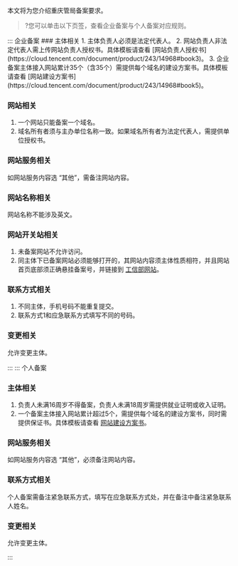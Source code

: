 本文将为您介绍重庆管局备案要求。
>?您可以单击以下页签，查看企业备案与个人备案对应规则。

<dx-tabs>
::: 企业备案
### 主体相关
1. 主体负责人必须是法定代表人。
2. 网站负责人非法定代表人需上传网站负责人授权书。具体模板请查看 [网站负责人授权书](https://cloud.tencent.com/document/product/243/14968#book3)。
3. 企业备案主体接入网站累计35个（含35个）需提供每个域名的建设方案书。具体模板请查看 [网站建设方案书](https://cloud.tencent.com/document/product/243/14968#book5)。

### 网站相关
1. 一个网站只能备案一个域名。
3. 域名所有者须与主办单位名称一致。如果域名所有者为法定代表人，需提供单位授权书。

### 网站服务相关
如网站服务内容选 “其他”，需备注网站内容。

### 网站名称相关
网站名称不能涉及英文。

### 网站开关站相关
1. 未备案网站不允许访问。
2. 同主体下已备案网站必须能够打开的，其网站内容须主体性质相符，并且网站首页底部须正确悬挂备案号，并链接到 [工信部网站](https://beian.miit.gov.cn/)。

### 联系方式相关
1. 不同主体，手机号码不能重复提交。
2. 联系方式1和应急联系方式填写不同的号码。

### 变更相关
允许变更主体。

:::
::: 个人备案
### 主体相关
1. 负责人未满16周岁不得备案，负责人未满18周岁需提供就业证明或收入证明。
2. 一个备案主体接入网站累计超过5个，需提供每个域名的建设方案书，同时需提供保证书。具体模板请查看 [网站建设方案书](https://cloud.tencent.com/document/product/243/14968#book5)。


### 网站服务相关
如网站服务内容选 “其他”，必须备注网站内容。

### 联系方式相关
个人备案需备注紧急联系方式，填写在应急联系方式处，并在备注中备注紧急联系人姓名。

### 变更相关
允许变更主体。

:::
</dx-tabs>

